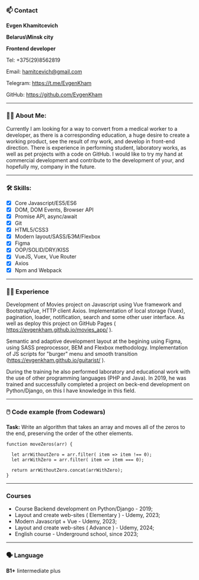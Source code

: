 ### :mailbox: Contact

**Evgen Khamitcevich**

**Belarus\Minsk city**

**Frontend developer**

Tel: +375(29)8562819

Email: hamitcevich@gmail.com

Telegram: https://t.me/EvgenKham

GitHub: https://github.com/EvgenKham

---

### :technologist: About Me:

Currently I am looking for a way to convert from a medical worker to a developer, as there is a corresponding education, a huge desire to create a working product, see the result of my work, and develop in front-end direction. There is experience in performing student, laboratory works, as well as pet projects with a code on GitHub. I would like to try my hand at commercial development and contribute to the development of your, and hopefully my, company in the future.

---

### :hammer_and_wrench: Skills:

- [x]	Core Javascript/ES5/ES6
- [x]	DOM, DOM Events, Browser API
- [x]	Promise API, async/await
- [x]	Git
- [x] HTML5/CSS3
- [x] Modern layout/SASS/БЭМ/Flexbox
- [x]	Figma
- [x]	OOP/SOLID/DRY/KISS
- [x]	VueJS, Vuex, Vue Router
- [x]	Axios
- [x]	Npm and Webpack

---

### :man_student: Experience

Development of Movies project on Javascript using Vue framework and BootstrapVue, HTTP client Axios. Implementation of local storage (Vuex), pagination, loader, notification, search and some other user interface. As well as deploy this project on GitHub Pages ( https://evgenkham.github.io/movies_app/ ).

Semantic and adaptive development layout at the begining using Figma, using SASS preprocessor, BEM and Flexbox methodology. Implementation of JS scripts for "burger" menu and smooth transition (https://evgenkham.github.io/guitarist/ ).

During the training he also performed laboratory and educational work with the use of other programming languages (PHP and Java). In 2019, he was trained and successfully completed a project on beck-end development on Python/Django, on this I have knowledge in this field.

---

### :computer_mouse: Code example (from Codewars)

**Task:** Write an algorithm that takes an array and moves all of the zeros to the end, preserving the order of the other elements.

```
function moveZeros(arr) {

  let arrWithoutZero = arr.filter( item => item !== 0);
  let arrWithZero = arr.filter( item => item === 0);

  return arrWithoutZero.concat(arrWithZero);
}
```

---

### Courses

- Course Backend development on Python/Django - 2019;
- Layout and create web-sites ( Elementary ) - Udemy, 2023;
- Modern Javascript + Vue - Udemy, 2023;
- Layout and create web-sites ( Advance ) - Udemy, 2024;
- English course - Underground school, since 2023;

---

### :speaking_head: Language

 **B1+** Iintermediate plus

